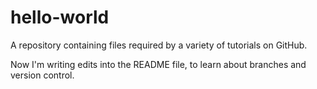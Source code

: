 # hello-world
A repository containing files required by a variety of tutorials on GitHub.

Now I'm writing edits into the README file, to learn about branches and version control.
